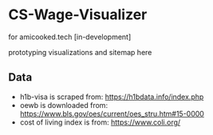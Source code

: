 # CS-Wage-Visualizer
for amicooked.tech [in-development]

prototyping visualizations and sitemap here

## Data
* h1b-visa is scraped from: https://h1bdata.info/index.php
* oewb is downloaded from: https://www.bls.gov/oes/current/oes_stru.htm#15-0000
* cost of living index is from: https://www.coli.org/
